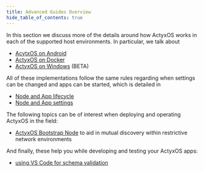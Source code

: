 ```yaml
---
title: Advanced Guides Overview
hide_table_of_contents: true
---
```


In this section we discuss more of the details around how ActyxOS works in each of the supported host environments.
In particular, we talk about

- [AcytxOS on Android](actyxos-on-android.md)
- [ActyxOS on Docker](actyxos-on-docker.md)
- [ActyxOS on Windows](actyxos-on-windows.md) (BETA)

All of these implementations follow the same rules regarding when settings can be changed and apps can be started, which is detailed in

- [Node and App lifecycle](node-and-app-lifecycle.md)
- [Node and App settings](node-and-app-settings.md)

The following topics can be of interest when deploying and operating ActyxOS in the field:

- [ActyxOS Bootstrap Node](actyxos-bootstrap-node.md) to aid in mutual discovery within restrictive network environments

And finally, these help you while developing and testing your ActyxOS apps:

- [using VS Code for schema validation](using-vscode-for-schema-validation.md)
